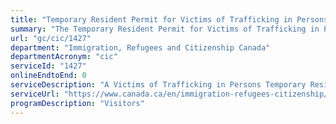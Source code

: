 ```yaml
---
title: "Temporary Resident Permit for Victims of Trafficking in Persons"
summary: "The Temporary Resident Permit for Victims of Trafficking in Persons service from Immigration, Refugees and Citizenship Canada is not available end-to-end online, according to the GC Service Inventory."
url: "gc/cic/1427"
department: "Immigration, Refugees and Citizenship Canada"
departmentAcronym: "cic"
serviceId: "1427"
onlineEndtoEnd: 0
serviceDescription: "A Victims of Trafficking in Persons Temporary Resident Permit is issued to provide protection to vulnerable foreign nationals by regularizing their status in Canada, when appropriate.  These documents are issued in Canada only."
serviceUrl: "https://www.canada.ca/en/immigration-refugees-citizenship/services/application/application-forms-guides/protection-assistance-victims-human-trafficking.html"
programDescription: "Visitors"
---
```

